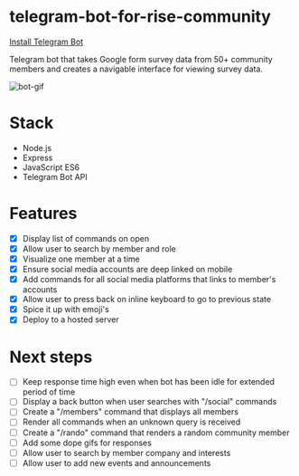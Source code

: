 # telegram-bot-for-rise-community

[Install Telegram Bot](https://t.me/rise_fam_bot)

Telegram bot that takes Google form survey data from 50+ community members and creates a navigable interface for viewing survey data.

![bot-gif](https://github.com/pxr13/node-telegram-bot/blob/master/src/assets/node-telegram-bot.gif)

# Stack
  * Node.js
  * Express
  * JavaScript ES6
  * Telegram Bot API

# Features

- [x] Display list of commands on open
- [x] Allow user to search by member and role
- [x] Visualize one member at a time
- [x] Ensure social media accounts are deep linked on mobile
- [x] Add commands for all social media platforms that links to member's accounts
- [x] Allow user to press back on inline keyboard to go to previous state
- [x] Spice it up with emoji's
- [x] Deploy to a hosted server

# Next steps

- [ ] Keep response time high even when bot has been idle for extended period of time
- [ ] Display a back button when user searches with "/social" commands
- [ ] Create a "/members" command that displays all members
- [ ] Render all commands when an unknown query is received
- [ ] Create a "/rando" command that renders a random community member
- [ ] Add some dope gifs for responses
- [ ] Allow user to search by member company and interests
- [ ] Allow user to add new events and announcements
